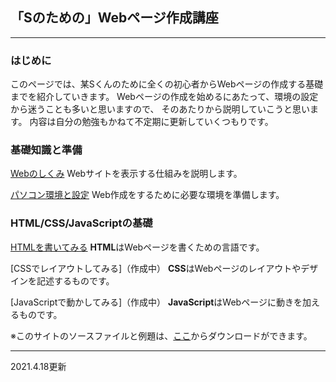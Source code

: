 ## 「Sのための」Webページ作成講座

------

### はじめに

このページでは、某Sくんのために全くの初心者からWebページの作成する基礎までを紹介していきます。
Webページの作成を始めるにあたって、環境の設定から迷うことも多いと思いますので、
そのあたりから説明していこうと思います。
内容は自分の勉強もかねて不定期に更新していくつもりです。

### 基礎知識と準備

[Webのしくみ](shikumi.html)
Webサイトを表示する仕組みを説明します。

[パソコン環境と設定](setting.html)
Web作成をするために必要な環境を準備します。

### HTML/CSS/JavaScriptの基礎

[HTMLを書いてみる](html_is.md)
**HTML**はWebページを書くための言語です。

[CSSでレイアウトしてみる]（作成中）
**CSS**はWebページのレイアウトやデザインを記述するものです。

[JavaScriptで動かしてみる]（作成中）
**JavaScript**はWebページに動きを加えるものです。

※このサイトのソースファイルと例題は、[ここ](https://github.com/TTS2141/imository)からダウンロードができます。

------

2021.4.18更新